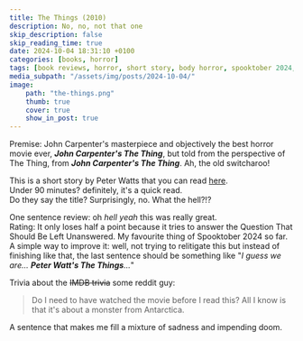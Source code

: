 ```yaml
---
title: The Things (2010)
description: No, no, not that one
skip_description: false
skip_reading_time: true
date: 2024-10-04 18:31:10 +0100
categories: [books, horror]
tags: [book reviews, horror, short story, body horror, spooktober 2024, john carpenter's, ñam ñam qué rico, they don't say the title]
media_subpath: "/assets/img/posts/2024-10-04/"
image:
    path: "the-things.png"
    thumb: true
    cover: true
    show_in_post: true
---
```

<span class="reviewsection">Premise: </span> John Carpenter's masterpiece and objectively the best horror movie ever, ***John Carpenter's The Thing***, but told from the perspective of The Thing, from ***John Carpenter's The Thing***. Ah, the old switcharoo!

This is a short story by Peter Watts that you can read [here](https://clarkesworldmagazine.com/watts_01_10/).<br/>
<span class="reviewsection">Under 90 minutes?</span> definitely, it's a quick read.<br/>
<span class="reviewsection">Do they say the title?</span> Surprisingly, no. What the hell?!?

<span class="reviewsection">One sentence review:</span> oh *hell yeah* this was really great.<br/>
<span class="reviewsection">Rating:</span> It only loses half a point because it tries to answer the Question That Should Be Left Unanswered. My favourite thing of Spooktober 2024 so far.<br/>
<span class="reviewsection">A simple way to improve it:</span> well, not trying to relitigate this but instead of finishing like that, the last sentence should be something like "*I guess we are... **Peter Watt's The Things**...*"

<span class="reviewsection">Trivia about the ~~IMDB trivia~~ some reddit guy:</span>
> Do I need to have watched the movie before I read this? All I know is that it's about a monster from Antarctica.

A sentence that makes me fill a mixture of sadness and impending doom.